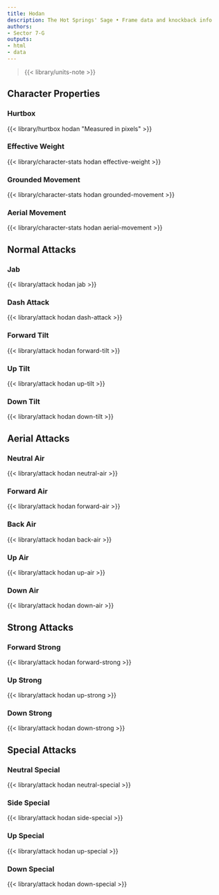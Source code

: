 ```yaml
---
title: Hodan
description: The Hot Springs' Sage • Frame data and knockback info
authors:
- Sector 7-G
outputs:
- html
- data
---
```


> {{< library/units-note >}}

## Character Properties
### Hurtbox
{{< library/hurtbox hodan "Measured in pixels" >}}
### Effective Weight
{{< library/character-stats hodan effective-weight >}}
### Grounded Movement
{{< library/character-stats hodan grounded-movement >}}
### Aerial Movement
{{< library/character-stats hodan aerial-movement >}}

## Normal Attacks
### Jab
{{< library/attack hodan jab >}}
### Dash Attack
{{< library/attack hodan dash-attack >}}
### Forward Tilt
{{< library/attack hodan forward-tilt >}}
### Up Tilt
{{< library/attack hodan up-tilt >}}
### Down Tilt
{{< library/attack hodan down-tilt >}}

## Aerial Attacks
### Neutral Air
{{< library/attack hodan neutral-air >}}
### Forward Air
{{< library/attack hodan forward-air >}}
### Back Air
{{< library/attack hodan back-air >}}
### Up Air
{{< library/attack hodan up-air >}}
### Down Air
{{< library/attack hodan down-air >}}

## Strong Attacks
### Forward Strong
{{< library/attack hodan forward-strong >}}
### Up Strong
{{< library/attack hodan up-strong >}}
### Down Strong
{{< library/attack hodan down-strong >}}

## Special Attacks
### Neutral Special
{{< library/attack hodan neutral-special >}}
### Side Special
{{< library/attack hodan side-special >}}
### Up Special
{{< library/attack hodan up-special >}}
### Down Special
{{< library/attack hodan down-special >}}
